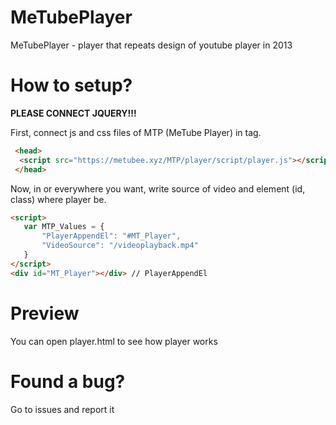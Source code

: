 # MeTubePlayer
 MeTubePlayer - player that repeats design of youtube player in 2013
# How to setup?
**PLEASE CONNECT JQUERY!!!**

First, connect js and css files of MTP (MeTube Player) in <head> tag.
```html
 <head>
  <script src="https://metubee.xyz/MTP/player/script/player.js"></script>
 </head>
 ```
 Now, in <head> or everywhere you want, write source of video and element (id, class) where player be.
 ```html
<script>
    var MTP_Values = {
        "PlayerAppendEl": "#MT_Player",
        "VideoSource": "/videoplayback.mp4"
    }
</script>
<div id="MT_Player"></div> // PlayerAppendEl
 ```
 # Preview
 You can open player.html to see how player works
 # Found a bug?
Go to issues and report it
